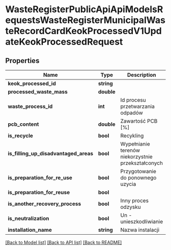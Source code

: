 # WasteRegisterPublicApiApiModelsRequestsWasteRegisterMunicipalWasteRecordCardKeokProcessedV1UpdateKeokProcessedRequest

## Properties
Name | Type | Description | Notes
------------ | ------------- | ------------- | -------------
**keok_processed_id** | **string** |  | [optional] 
**processed_waste_mass** | **double** |  | [optional] 
**waste_process_id** | **int** | Id procesu przetwarzania odpadów | [optional] 
**pcb_content** | **double** | Zawartość PCB [%] | [optional] 
**is_recycle** | **bool** | Recykling | [optional] 
**is_filling_up_disadvantaged_areas** | **bool** | Wypełnianie terenów niekorzystnie przekształconych | [optional] 
**is_preparation_for_re_use** | **bool** | Przygotowanie do ponownego uzycia | [optional] 
**is_preparation_for_reuse** | **bool** |  | [optional] 
**is_another_recovery_process** | **bool** | Inny proces odzysku | [optional] 
**is_neutralization** | **bool** | Un - unieszkodliwianie | [optional] 
**installation_name** | **string** | Nazwa instalacji | [optional] 

[[Back to Model list]](../README.md#documentation-for-models) [[Back to API list]](../README.md#documentation-for-api-endpoints) [[Back to README]](../README.md)


